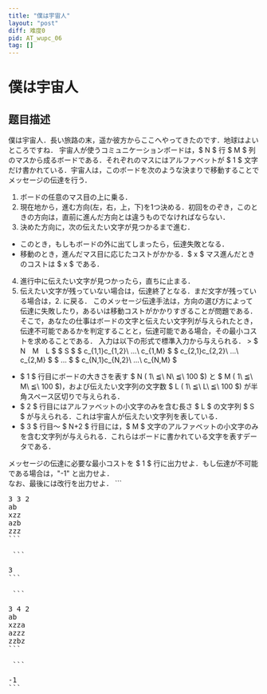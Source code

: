 ```yaml
---
title: "僕は宇宙人"
layout: "post"
diff: 难度0
pid: AT_wupc_06
tag: []
---
```


# 僕は宇宙人

## 题目描述

[problemUrl]: https://atcoder.jp/contests/wupc2nd/tasks/wupc_06

 僕は宇宙人．長い旅路の末，遥か彼方からここへやってきたのです．地球はよいところですね． 宇宙人が使うコミュニケーションボードは，$ N $ 行 $ M $ 列のマスから成るボードである．それぞれのマスにはアルファベットが $ 1 $ 文字だけ書かれている．宇宙人は，このボードを次のような決まりで移動することでメッセージの伝達を行う．

1. ボードの任意のマス目の上に乗る．
2. 現在地から，進む方向(左，右，上，下)を1つ決める．初回をのぞき，このときの方向は，直前に進んだ方向とは違うものでなければならない．
3. 決めた方向に，次の伝えたい文字が見つかるまで進む．

- このとき，もしもボードの外に出てしまったら，伝達失敗となる．
- 移動のとき，進んだマス目に応じたコストがかかる．$ x $ マス進んだときのコストは $ x $ である．

4. 進行中に伝えたい文字が見つかったら，直ちに止まる．
5. 伝えたい文字が残っていない場合は，伝達終了となる．まだ文字が残っている場合は，2. に戻る．
 このメッセージ伝達手法は，方向の選び方によって伝達に失敗したり，あるいは移動コストがかかりすぎることが問題である．  
 そこで，あなたの仕事はボードの文字と伝えたい文字列が与えられたとき，伝達不可能であるかを判定することと，伝達可能である場合，その最小コストを求めることである． 入力は以下の形式で標準入力から与えられる． > $ N　M　L $ $ S $ $ c_{1,1}c_{1,2}\ ...\ c_{1,M} $ $ c_{2,1}c_{2,2}\ ...\ c_{2,M} $ $ ... $ $ c_{N,1}c_{N,2}\ ...\ c_{N,M} $

- $ 1 $ 行目にボードの大きさを表す $ N $($ 1\ ≦\ N\ ≦\ 100 $) と $ M $($ 1\ ≦\ M\ ≦\ 100 $)，および伝えたい文字列の文字数 $ L $($ 1\ ≦\ L\ ≦\ 100 $) が半角スペース区切りで与えられる．
- $ 2 $ 行目にはアルファベットの小文字のみを含む長さ $ L $ の文字列 $ S $ が与えられる．これは宇宙人が伝えたい文字列を表している．
- $ 3 $ 行目～ $ N+2 $ 行目には，$ M $ 文字のアルファベットの小文字のみを含む文字列が与えられる．これらはボードに書かれている文字を表すデータである．
 
 メッセージの伝達に必要な最小コストを $ 1 $ 行に出力せよ．もし伝達が不可能である場合は，"-1" と出力せよ．  
 なお、最後には改行を出力せよ． ```
<pre class="prettyprint linenums">
3 3 2
ab
xzz
azb
zzz
```

 ```
<pre class="prettyprint linenums">
3
```

 ```
<pre class="prettyprint linenums">
3 4 2
ab
xzza
azzz
zzbz
```

 ```
<pre class="prettyprint linenums">
-1
```

